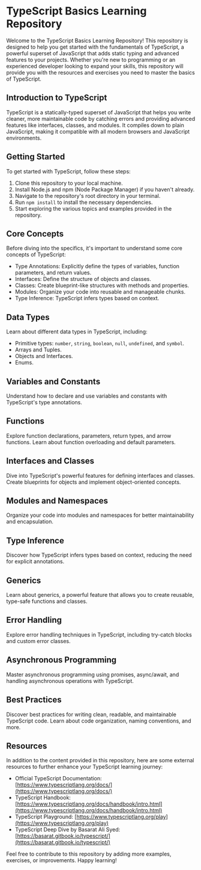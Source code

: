 # TypeScript Basics Learning Repository

Welcome to the TypeScript Basics Learning Repository! This repository is designed to help you get started with the fundamentals of TypeScript, a powerful superset of JavaScript that adds static typing and advanced features to your projects. Whether you're new to programming or an experienced developer looking to expand your skills, this repository will provide you with the resources and exercises you need to master the basics of TypeScript.

## Introduction to TypeScript

TypeScript is a statically-typed superset of JavaScript that helps you write cleaner, more maintainable code by catching errors and providing advanced features like interfaces, classes, and modules. It compiles down to plain JavaScript, making it compatible with all modern browsers and JavaScript environments.

## Getting Started

To get started with TypeScript, follow these steps:

1. Clone this repository to your local machine.
2. Install Node.js and npm (Node Package Manager) if you haven't already.
3. Navigate to the repository's root directory in your terminal.
4. Run `npm install` to install the necessary dependencies.
5. Start exploring the various topics and examples provided in the repository.

## Core Concepts

Before diving into the specifics, it's important to understand some core concepts of TypeScript:

- Type Annotations: Explicitly define the types of variables, function parameters, and return values.
- Interfaces: Define the structure of objects and classes.
- Classes: Create blueprint-like structures with methods and properties.
- Modules: Organize your code into reusable and manageable chunks.
- Type Inference: TypeScript infers types based on context.

## Data Types

Learn about different data types in TypeScript, including:

- Primitive types: `number`, `string`, `boolean`, `null`, `undefined`, and `symbol`.
- Arrays and Tuples.
- Objects and Interfaces.
- Enums.

## Variables and Constants

Understand how to declare and use variables and constants with TypeScript's type annotations.

## Functions

Explore function declarations, parameters, return types, and arrow functions. Learn about function overloading and default parameters.

## Interfaces and Classes

Dive into TypeScript's powerful features for defining interfaces and classes. Create blueprints for objects and implement object-oriented concepts.

## Modules and Namespaces

Organize your code into modules and namespaces for better maintainability and encapsulation.

## Type Inference

Discover how TypeScript infers types based on context, reducing the need for explicit annotations.

## Generics

Learn about generics, a powerful feature that allows you to create reusable, type-safe functions and classes.

## Error Handling

Explore error handling techniques in TypeScript, including try-catch blocks and custom error classes.

## Asynchronous Programming

Master asynchronous programming using promises, async/await, and handling asynchronous operations with TypeScript.

## Best Practices

Discover best practices for writing clean, readable, and maintainable TypeScript code. Learn about code organization, naming conventions, and more.

## Resources

In addition to the content provided in this repository, here are some external resources to further enhance your TypeScript learning journey:

- Official TypeScript Documentation: [https://www.typescriptlang.org/docs/](https://www.typescriptlang.org/docs/)
- TypeScript Handbook: [https://www.typescriptlang.org/docs/handbook/intro.html](https://www.typescriptlang.org/docs/handbook/intro.html)
- TypeScript Playground: [https://www.typescriptlang.org/play](https://www.typescriptlang.org/play)
- TypeScript Deep Dive by Basarat Ali Syed: [https://basarat.gitbook.io/typescript/](https://basarat.gitbook.io/typescript/)

Feel free to contribute to this repository by adding more examples, exercises, or improvements. Happy learning!

